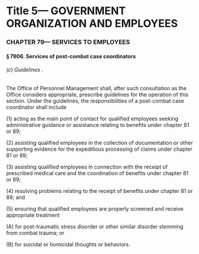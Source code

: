 
# Title 5— GOVERNMENT ORGANIZATION AND EMPLOYEES
### CHAPTER 79— SERVICES TO EMPLOYEES
#### § 7906. Services of post-combat case coordinators
###### (c) Guidelines .

The Office of Personnel Management shall, after such consultation as the Office considers appropriate, prescribe guidelines for the operation of this section. Under the guidelines, the responsibilities of a post-combat case coordinator shall include

(1) acting as the main point of contact for qualified employees seeking administrative guidance or assistance relating to benefits under chapter 81 or 89;

(2) assisting qualified employees in the collection of documentation or other supporting evidence for the expeditious processing of claims under chapter 81 or 89;

(3) assisting qualified employees in connection with the receipt of prescribed medical care and the coordination of benefits under chapter 81 or 89;

(4) resolving problems relating to the receipt of benefits under chapter 81 or 89; and

(5) ensuring that qualified employees are properly screened and receive appropriate treatment

(A) for post-traumatic stress disorder or other similar disorder stemming from combat trauma; or

(B) for suicidal or homicidal thoughts or behaviors.
